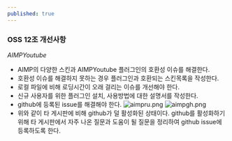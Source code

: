 ```yaml
---
published: true
---
```

### OSS 12조 개선사항

_AIMPYoutube_

- AIMP의 다양한 스킨과 AIMPYoutube 플러그인의 호환성 이슈를 해결한다.
- 호환성 이슈를 해결하지 못하는 경우 플러그인과 호환되는 스킨목록을 작성한다.
- 로컬 파일에 비해 로딩시간이 오래 걸리는 이슈를 개선해야 한다.
- 신규 사용자를 위한 플러그인 설치, 사용방법에 대한 설명서를 작성한다.
- github에 등록된 issue를 해결해야 한다.
![aimpru.png]({{site.baseurl}}/_posts/aimpru.png)
![aimpgh.png]({{site.baseurl}}/_posts/aimpgh.png)
- 위와 같이 타 게시판에 비해 github가 덜 활성화된 상태이다. github를 활성화하기 위해 타 게시판에서 자주 나온 질문과 도움이 될 질문을 정리하여 github issue에 등록하도록 한다.
